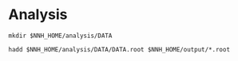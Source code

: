 # Analysis 

```
mkdir $NNH_HOME/analysis/DATA
```
```
hadd $NNH_HOME/analysis/DATA/DATA.root $NNH_HOME/output/*.root
```

